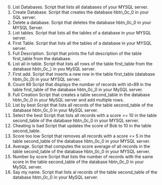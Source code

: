 0. List Databases.
Script that lists all databases of your MYSQL server.
1. Create Database.
Script that creates the database hbtn_0c_0 in your SQL server.
2. Delete a database.
Script that deletes the database hbtn_0c_0 in your MYSQL Server.
3. List tables.
Script that lists all the tables of a database in your MYSQL server.
4. First Table.
Script that lists all the tables of a database in your MYSQL server.
5. Full Description.
Script that prints the full description of the table first_table from the
database.
6. List all in table.
Script that lists all rows of the table first_table from the database hbtn_0c_)
in you MySQL server.
7. First add.
Script that inserts a new row in the table first_table (database hbtn_0c_0) in
your MYSQL server.
8. Count 89
Script that displays the number of records with id=89 in the table
first_table of the database hbtn_0c_0 in your MySQL server.
9. Full Creation
Script that creates a table second_table in the database hbtn_0c_0 in your
MySQL server and add multiple rows.
10. List by best
Script that lists all records of the table second_table of the database
hbtn_0c_0 in your MySQL server.
11. Select the best
Script that lists all records with a score >= 10 in the table second_table
of the database hbtn_0c_0 in your MYSQL server.
12. Cheating is bad
Script that updates the score of Bob to 10 in the table second_table.
13. Score too low
Script that removes all records with a score <= 5 in the table second_table
of the database hbtn_0c_0 in your MYSQL server.
14. Average.
Script that computes the score average of all records in the table second_table
of the database hbtn_0c_0 in your MYSQL server.
15. Number by score
Script that lists the number of records with the same score in the table
second_table of the database hbtn_0c_0 in your MySQL server.
16. Say my name.
Script that lists al records of the table second_table of the database hbtn_0c_0
in your MySQL server.
